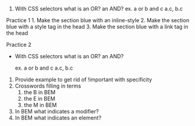 1. With CSS selectors what is an OR? an AND?
   ex. a or b and c
   a.c, b.c

Practice 1 1. Make the section blue with an inline-style 2. Make the section blue with a style tag in the head 3. Make the section blue with a link tag in the head

Practice 2

- With CSS selectors what is an OR? an AND?

  ex. a or b and c
  a.c, b.c

1. Provide example to get rid of !important with specificity
2. Crosswords filling in terms
   1. the B in BEM
   2. the E in BEM
   3. the M in BEM
3. In BEM what indicates a modifier?
4. In BEM what indicates an element?
